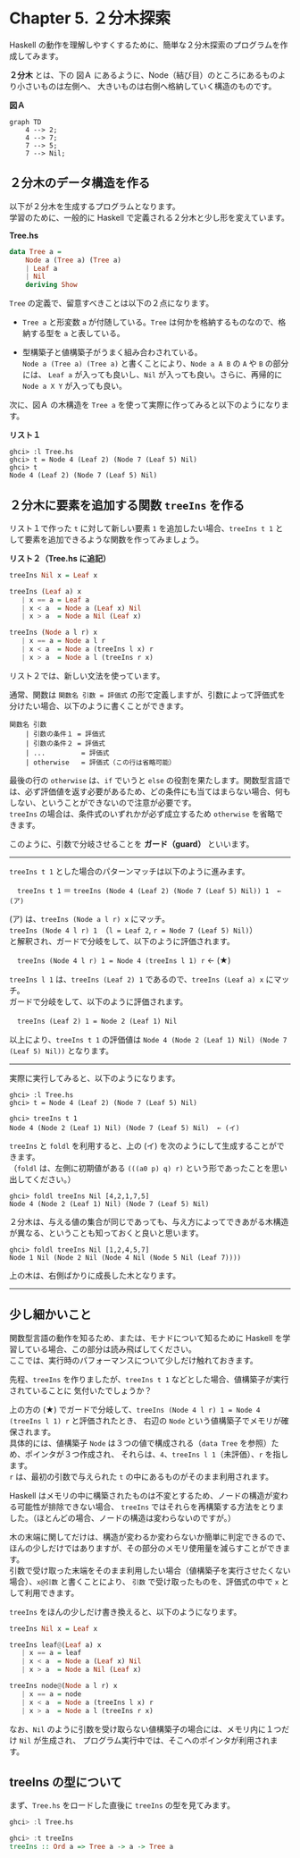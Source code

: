 # Chapter 5. ２分木探索

Haskell の動作を理解しやすくするために、簡単な２分木探索のプログラムを作成してみます。

**２分木** とは、下の 図Ａ にあるように、Node（結び目）のところにあるものより小さいものは左側へ、
大きいものは右側へ格納していく構造のものです。

**図Ａ**
```mermaid
graph TD
    4 --> 2;
    4 --> 7;
    7 --> 5;
    7 --> Nil;
```

## ２分木のデータ構造を作る

以下が２分木を生成するプログラムとなります。<br>
学習のために、一般的に Haskell で定義される２分木と少し形を変えています。

**Tree.hs**
```Haskell
data Tree a =
    Node a (Tree a) (Tree a)
    | Leaf a
    | Nil
    deriving Show
```

`Tree` の定義で、留意すべきことは以下の２点になります。　

* `Tree a` と形変数 `a` が付随している。`Tree` は何かを格納するものなので、格納する型を `a` と表している。

* 型構築子と値構築子がうまく組み合わされている。<br>
`Node a (Tree a) (Tree a)` と書くことにより、`Node a A B` の `A` や `B` の部分には、
`Leaf a` が入っても良いし、`Nil` が入っても良い。さらに、再帰的に `Node a X Y` が入っても良い。

次に、図Ａ の木構造を `Tree a` を使って実際に作ってみると以下のようになります。

**リスト１**
```
ghci> :l Tree.hs
ghci> t = Node 4 (Leaf 2) (Node 7 (Leaf 5) Nil)
ghci> t
Node 4 (Leaf 2) (Node 7 (Leaf 5) Nil)
```
## ２分木に要素を追加する関数 `treeIns` を作る

リスト１で作った `t` に対して新しい要素 `1` を追加したい場合、`treeIns t 1` として要素を追加できるような関数を作ってみましょう。<br>

**リスト２（Tree.hs に追記）**
```Haskell
treeIns Nil x = Leaf x

treeIns (Leaf a) x
   | x == a = Leaf a
   | x < a  = Node a (Leaf x) Nil
   | x > a  = Node a Nil (Leaf x)

treeIns (Node a l r) x
   | x == a = Node a l r
   | x < a  = Node a (treeIns l x) r
   | x > a  = Node a l (treeIns r x)
```

リスト２では、新しい文法を使っています。

通常、関数は `関数名 引数 = 評価式` の形で定義しますが、引数によって評価式を分けたい場合、以下のように書くことができます。<br>
```
関数名 引数
    | 引数の条件１ = 評価式
    | 引数の条件２ = 評価式
    | ...         = 評価式
    | otherwise   = 評価式（この行は省略可能）
```
最後の行の `otherwise` は、`if` でいうと `else` の役割を果たします。関数型言語では、必ず評価値を返す必要があるため、どの条件にも当てはまらない場合、何もしない、ということができないので注意が必要です。<br>
`treeIns` の場合は、条件式のいずれかが必ず成立するため `otherwise` を省略できます。

このように、引数で分岐させることを **ガード（guard）** といいます。

---
`treeIns t 1` とした場合のパターンマッチは以下のように進みます。

　`treeIns t 1` ＝ `treeIns (Node 4 (Leaf 2) (Node 7 (Leaf 5) Nil)) 1  ← (ア)`  

(ア) は、`treeIns (Node a l r) x` にマッチ。  
`treeIns (Node 4 l r) 1`　（`l = Leaf 2`, `r = Node 7 (Leaf 5) Nil)`）<br>
と解釈され、ガードで分岐をして、以下のように評価されます。

　`treeIns (Node 4 l r) 1 = Node 4 (treeIns l 1) r` ← (★)

`treeIns l 1` は、`treeIns (Leaf 2) 1` であるので、`treeIns (Leaf a) x` にマッチ。  
ガードで分岐をして、以下のように評価されます。

　`treeIns (Leaf 2) 1 = Node 2 (Leaf 1) Nil`
 
以上により、`treeIns t 1` の評価値は `Node 4 (Node 2 (Leaf 1) Nil) (Node 7 (Leaf 5) Nil))` となります。

---
実際に実行してみると、以下のようになります。
```
ghci> :l Tree.hs
ghci> t = Node 4 (Leaf 2) (Node 7 (Leaf 5) Nil)

ghci> treeIns t 1
Node 4 (Node 2 (Leaf 1) Nil) (Node 7 (Leaf 5) Nil)  ← (イ)
```

`treeIns` と `foldl` を利用すると、上の (イ) を次のようにして生成することができます。<br>
（`foldl` は、左側に初期値がある `(((a0 p) q) r)` という形であったことを思い出してください。）
```
ghci> foldl treeIns Nil [4,2,1,7,5]
Node 4 (Node 2 (Leaf 1) Nil) (Node 7 (Leaf 5) Nil)
```

２分木は、与える値の集合が同じであっても、与え方によってできあがる木構造が異なる、ということも知っておくと良いと思います。
```
ghci> foldl treeIns Nil [1,2,4,5,7]
Node 1 Nil (Node 2 Nil (Node 4 Nil (Node 5 Nil (Leaf 7))))
```
上の木は、右側ばかりに成長した木となります。

---
## 少し細かいこと
関数型言語の動作を知るため、または、モナドについて知るために Haskell を学習している場合、この部分は読み飛ばしてください。<br>
ここでは、実行時のパフォーマンスについて少しだけ触れておきます。

先程、`treeIns` を作りましたが、`treeIns t 1` などとした場合、値構築子が実行されていることに
気付いたでしょうか？

上の方の (★) でガードで分岐して、`treeIns (Node 4 l r) 1 = Node 4 (treeIns l 1) r` と評価されたとき、
右辺の `Node` という値構築子でメモリが確保されます。<br>
具体的には、値構築子 `Node` は３つの値で構成される（`data Tree` を参照）ため、ポインタが３つ作成され、
それらは、`4`、`treeIns l 1`（未評価）、`r` を指します。<br>
`r` は、最初の引数で与えられた `t` の中にあるものがそのまま利用されます。

Haskell はメモリの中に構築されたものは不変とするため、ノードの構造が変わる可能性が排除できない場合、
`treeIns` ではそれらを再構築する方法をとりました。（ほとんどの場合、ノードの構造は変わらないのですが。）<br>

木の末端に関してだけは、構造が変わるか変わらないか簡単に判定できるので、
ほんの少しだけではありますが、その部分のメモリ使用量を減らすことができます。<br>
引数で受け取った末端をそのまま利用したい場合（値構築子を実行させたくない場合）、`x@引数` と書くことにより、
`引数` で受け取ったものを、評価式の中で `x` として利用できます。

`treeIns` をほんの少しだけ書き換えると、以下のようになります。
```Haskell
treeIns Nil x = Leaf x

treeIns leaf@(Leaf a) x
   | x == a = leaf
   | x < a  = Node a (Leaf x) Nil
   | x > a  = Node a Nil (Leaf x)

treeIns node@(Node a l r) x
   | x == a = node
   | x < a  = Node a (treeIns l x) r
   | x > a  = Node a l (treeIns r x)
```
なお、`Nil` のように引数を受け取らない値構築子の場合には、メモリ内に１つだけ `Nil` が生成され、
プログラム実行中では、そこへのポインタが利用されます。

## treeIns の型について
まず、`Tree.hs` をロードした直後に `treeIns` の型を見てみます。
```Haskell
ghci> :l Tree.hs

ghci> :t treeIns
treeIns :: Ord a => Tree a -> a -> Tree a
```

